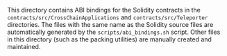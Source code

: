 This directory contains ABI bindings for the Solidity contracts in the `contracts/src/CrossChainApplications` and `contracts/src/Teleporter` directories. The files with the same name as the Solidity source files are automatically generated by the `scripts/abi_bindings.sh` script. Other files in this directory (such as the packing utilities) are manually created and maintained.
